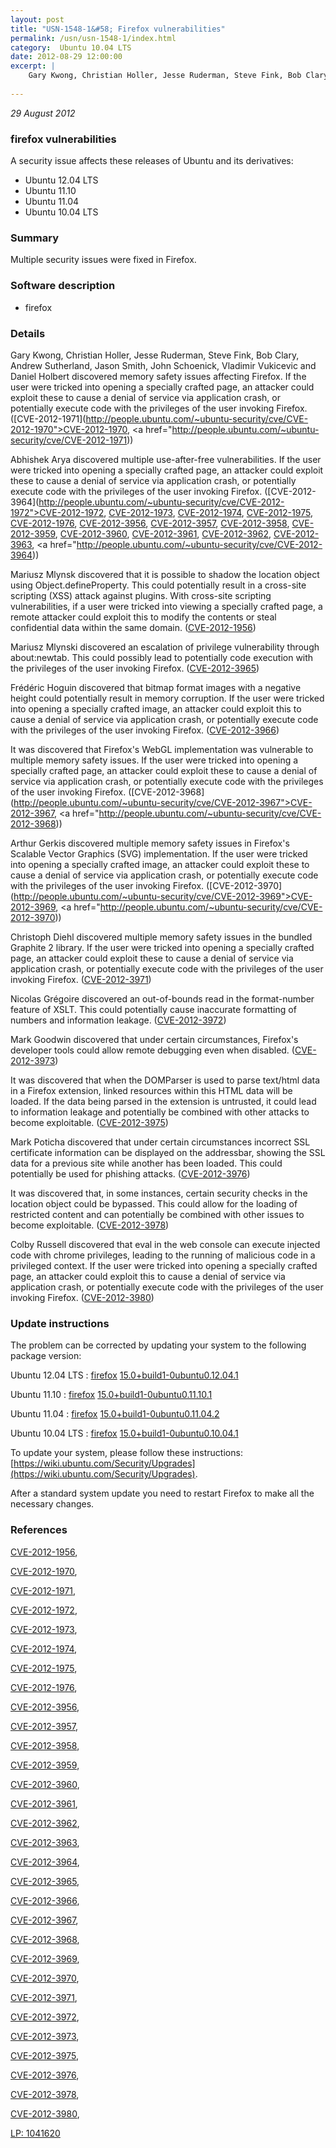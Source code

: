 ```yaml
---
layout: post
title: "USN-1548-1&#58; Firefox vulnerabilities"
permalink: /usn/usn-1548-1/index.html
category:  Ubuntu 10.04 LTS
date: 2012-08-29 12:00:00
excerpt: |
    Gary Kwong, Christian Holler, Jesse Ruderman, Steve Fink, Bob Clary, Andrew Sutherland, Jason Smith, John Schoenick, Vladimir Vukicevic and Daniel Holbert discovered memory safety issues affecting Firefox. If the user were tricked into opening a specially crafted page, an attacker could exploit these to cause a denial of service via application crash, or potentially execute code with the privileges of the user invoking Firefox. ([CVE-2012-1971](http://people.ubuntu.com/~ubuntu-security/cve/CVE-2012-1970">CVE-2012-1970</a>, <a href="http://people.ubuntu.com/~ubuntu-security/cve/CVE-2012-1971))
    
--- 
```

 
 

*29 August 2012*

### firefox vulnerabilities

A security issue affects these releases of Ubuntu and its derivatives:

* Ubuntu 12.04 LTS
* Ubuntu 11.10
* Ubuntu 11.04
* Ubuntu 10.04 LTS

### Summary

Multiple security issues were fixed in Firefox. 

### Software description

* firefox 

### Details

Gary Kwong, Christian Holler, Jesse Ruderman, Steve Fink, Bob Clary, Andrew Sutherland, Jason Smith, John Schoenick, Vladimir Vukicevic and Daniel Holbert discovered memory safety issues affecting Firefox. If the user were tricked into opening a specially crafted page, an attacker could exploit these to cause a denial of service via application crash, or potentially execute code with the privileges of the user invoking Firefox. ([CVE-2012-1971](http://people.ubuntu.com/~ubuntu-security/cve/CVE-2012-1970">CVE-2012-1970</a>, <a href="http://people.ubuntu.com/~ubuntu-security/cve/CVE-2012-1971))

Abhishek Arya discovered multiple use-after-free vulnerabilities. If the user were tricked into opening a specially crafted page, an attacker could exploit these to cause a denial of service via application crash, or potentially execute code with the privileges of the user invoking Firefox. ([CVE-2012-3964](http://people.ubuntu.com/~ubuntu-security/cve/CVE-2012-1972">CVE-2012-1972</a>, <a href="http://people.ubuntu.com/~ubuntu-security/cve/CVE-2012-1973">CVE-2012-1973</a>, <a href="http://people.ubuntu.com/~ubuntu-security/cve/CVE-2012-1974">CVE-2012-1974</a>, <a href="http://people.ubuntu.com/~ubuntu-security/cve/CVE-2012-1975">CVE-2012-1975</a>, <a href="http://people.ubuntu.com/~ubuntu-security/cve/CVE-2012-1976">CVE-2012-1976</a>, <a href="http://people.ubuntu.com/~ubuntu-security/cve/CVE-2012-3956">CVE-2012-3956</a>, <a href="http://people.ubuntu.com/~ubuntu-security/cve/CVE-2012-3957">CVE-2012-3957</a>, <a href="http://people.ubuntu.com/~ubuntu-security/cve/CVE-2012-3958">CVE-2012-3958</a>, <a href="http://people.ubuntu.com/~ubuntu-security/cve/CVE-2012-3959">CVE-2012-3959</a>, <a href="http://people.ubuntu.com/~ubuntu-security/cve/CVE-2012-3960">CVE-2012-3960</a>, <a href="http://people.ubuntu.com/~ubuntu-security/cve/CVE-2012-3961">CVE-2012-3961</a>, <a href="http://people.ubuntu.com/~ubuntu-security/cve/CVE-2012-3962">CVE-2012-3962</a>, <a href="http://people.ubuntu.com/~ubuntu-security/cve/CVE-2012-3963">CVE-2012-3963</a>, <a href="http://people.ubuntu.com/~ubuntu-security/cve/CVE-2012-3964))

Mariusz Mlynsk discovered that it is possible to shadow the location object using Object.defineProperty. This could potentially result in a cross-site scripting (XSS) attack against plugins. With cross-site scripting vulnerabilities, if a user were tricked into viewing a specially crafted page, a remote attacker could exploit this to modify the contents or steal confidential data within the same domain. ([CVE-2012-1956](http://people.ubuntu.com/~ubuntu-security/cve/CVE-2012-1956))

Mariusz Mlynski discovered an escalation of privilege vulnerability through about:newtab. This could possibly lead to potentially code execution with the privileges of the user invoking Firefox. ([CVE-2012-3965](http://people.ubuntu.com/~ubuntu-security/cve/CVE-2012-3965))

Frédéric Hoguin discovered that bitmap format images with a negative height could potentially result in memory corruption. If the user were tricked into opening a specially crafted image, an attacker could exploit this to cause a denial of service via application crash, or potentially execute code with the privileges of the user invoking Firefox. ([CVE-2012-3966](http://people.ubuntu.com/~ubuntu-security/cve/CVE-2012-3966))

It was discovered that Firefox&#39;s WebGL implementation was vulnerable to multiple memory safety issues. If the user were tricked into opening a specially crafted page, an attacker could exploit these to cause a denial of service via application crash, or potentially execute code with the privileges of the user invoking Firefox. ([CVE-2012-3968](http://people.ubuntu.com/~ubuntu-security/cve/CVE-2012-3967">CVE-2012-3967</a>, <a href="http://people.ubuntu.com/~ubuntu-security/cve/CVE-2012-3968))

Arthur Gerkis discovered multiple memory safety issues in Firefox&#39;s Scalable Vector Graphics (SVG) implementation. If the user were tricked into opening a specially crafted image, an attacker could exploit these to cause a denial of service via application crash, or potentially execute code with the privileges of the user invoking Firefox. ([CVE-2012-3970](http://people.ubuntu.com/~ubuntu-security/cve/CVE-2012-3969">CVE-2012-3969</a>, <a href="http://people.ubuntu.com/~ubuntu-security/cve/CVE-2012-3970))

Christoph Diehl discovered multiple memory safety issues in the bundled Graphite 2 library. If the user were tricked into opening a specially crafted page, an attacker could exploit these to cause a denial of service via application crash, or potentially execute code with the privileges of the user invoking Firefox. ([CVE-2012-3971](http://people.ubuntu.com/~ubuntu-security/cve/CVE-2012-3971))

Nicolas Grégoire discovered an out-of-bounds read in the format-number feature of XSLT. This could potentially cause inaccurate formatting of numbers and information leakage. ([CVE-2012-3972](http://people.ubuntu.com/~ubuntu-security/cve/CVE-2012-3972))

Mark Goodwin discovered that under certain circumstances, Firefox&#39;s developer tools could allow remote debugging even when disabled. ([CVE-2012-3973](http://people.ubuntu.com/~ubuntu-security/cve/CVE-2012-3973))

It was discovered that when the DOMParser is used to parse text/html data in a Firefox extension, linked resources within this HTML data will be loaded. If the data being parsed in the extension is untrusted, it could lead to information leakage and potentially be combined with other attacks to become exploitable. ([CVE-2012-3975](http://people.ubuntu.com/~ubuntu-security/cve/CVE-2012-3975))

Mark Poticha discovered that under certain circumstances incorrect SSL certificate information can be displayed on the addressbar, showing the SSL data for a previous site while another has been loaded. This could potentially be used for phishing attacks. ([CVE-2012-3976](http://people.ubuntu.com/~ubuntu-security/cve/CVE-2012-3976))

It was discovered that, in some instances, certain security checks in the location object could be bypassed. This could allow for the loading of restricted content and can potentially be combined with other issues to become exploitable. ([CVE-2012-3978](http://people.ubuntu.com/~ubuntu-security/cve/CVE-2012-3978))

Colby Russell discovered that eval in the web console can execute injected code with chrome privileges, leading to the running of malicious code in a privileged context. If the user were tricked into opening a specially crafted page, an attacker could exploit this to cause a denial of service via application crash, or potentially execute code with the privileges of the user invoking Firefox. ([CVE-2012-3980](http://people.ubuntu.com/~ubuntu-security/cve/CVE-2012-3980)) 

### Update instructions

The problem can be corrected by updating your system to the following package version:

Ubuntu 12.04 LTS
 : [firefox](https://launchpad.net/ubuntu/+source/firefox) <span> [15.0+build1-0ubuntu0.12.04.1](https://launchpad.net/ubuntu/+source/firefox/15.0+build1-0ubuntu0.12.04.1) </span> 

Ubuntu 11.10
 : [firefox](https://launchpad.net/ubuntu/+source/firefox) <span> [15.0+build1-0ubuntu0.11.10.1](https://launchpad.net/ubuntu/+source/firefox/15.0+build1-0ubuntu0.11.10.1) </span> 

Ubuntu 11.04
 : [firefox](https://launchpad.net/ubuntu/+source/firefox) <span> [15.0+build1-0ubuntu0.11.04.2](https://launchpad.net/ubuntu/+source/firefox/15.0+build1-0ubuntu0.11.04.2) </span> 

Ubuntu 10.04 LTS
 : [firefox](https://launchpad.net/ubuntu/+source/firefox) <span> [15.0+build1-0ubuntu0.10.04.1](https://launchpad.net/ubuntu/+source/firefox/15.0+build1-0ubuntu0.10.04.1) </span> 

To update your system, please follow these instructions: [https://wiki.ubuntu.com/Security/Upgrades](https://wiki.ubuntu.com/Security/Upgrades).

After a standard system update you need to restart Firefox to make all the necessary changes. 

### References

 
 [CVE-2012-1956](http://people.ubuntu.com/~ubuntu-security/cve/CVE-2012-1956), 

 [CVE-2012-1970](http://people.ubuntu.com/~ubuntu-security/cve/CVE-2012-1970), 

 [CVE-2012-1971](http://people.ubuntu.com/~ubuntu-security/cve/CVE-2012-1971), 

 [CVE-2012-1972](http://people.ubuntu.com/~ubuntu-security/cve/CVE-2012-1972), 

 [CVE-2012-1973](http://people.ubuntu.com/~ubuntu-security/cve/CVE-2012-1973), 

 [CVE-2012-1974](http://people.ubuntu.com/~ubuntu-security/cve/CVE-2012-1974), 

 [CVE-2012-1975](http://people.ubuntu.com/~ubuntu-security/cve/CVE-2012-1975), 

 [CVE-2012-1976](http://people.ubuntu.com/~ubuntu-security/cve/CVE-2012-1976), 

 [CVE-2012-3956](http://people.ubuntu.com/~ubuntu-security/cve/CVE-2012-3956), 

 [CVE-2012-3957](http://people.ubuntu.com/~ubuntu-security/cve/CVE-2012-3957), 

 [CVE-2012-3958](http://people.ubuntu.com/~ubuntu-security/cve/CVE-2012-3958), 

 [CVE-2012-3959](http://people.ubuntu.com/~ubuntu-security/cve/CVE-2012-3959), 

 [CVE-2012-3960](http://people.ubuntu.com/~ubuntu-security/cve/CVE-2012-3960), 

 [CVE-2012-3961](http://people.ubuntu.com/~ubuntu-security/cve/CVE-2012-3961), 

 [CVE-2012-3962](http://people.ubuntu.com/~ubuntu-security/cve/CVE-2012-3962), 

 [CVE-2012-3963](http://people.ubuntu.com/~ubuntu-security/cve/CVE-2012-3963), 

 [CVE-2012-3964](http://people.ubuntu.com/~ubuntu-security/cve/CVE-2012-3964), 

 [CVE-2012-3965](http://people.ubuntu.com/~ubuntu-security/cve/CVE-2012-3965), 

 [CVE-2012-3966](http://people.ubuntu.com/~ubuntu-security/cve/CVE-2012-3966), 

 [CVE-2012-3967](http://people.ubuntu.com/~ubuntu-security/cve/CVE-2012-3967), 

 [CVE-2012-3968](http://people.ubuntu.com/~ubuntu-security/cve/CVE-2012-3968), 

 [CVE-2012-3969](http://people.ubuntu.com/~ubuntu-security/cve/CVE-2012-3969), 

 [CVE-2012-3970](http://people.ubuntu.com/~ubuntu-security/cve/CVE-2012-3970), 

 [CVE-2012-3971](http://people.ubuntu.com/~ubuntu-security/cve/CVE-2012-3971), 

 [CVE-2012-3972](http://people.ubuntu.com/~ubuntu-security/cve/CVE-2012-3972), 

 [CVE-2012-3973](http://people.ubuntu.com/~ubuntu-security/cve/CVE-2012-3973), 

 [CVE-2012-3975](http://people.ubuntu.com/~ubuntu-security/cve/CVE-2012-3975), 

 [CVE-2012-3976](http://people.ubuntu.com/~ubuntu-security/cve/CVE-2012-3976), 

 [CVE-2012-3978](http://people.ubuntu.com/~ubuntu-security/cve/CVE-2012-3978), 

 [CVE-2012-3980](http://people.ubuntu.com/~ubuntu-security/cve/CVE-2012-3980), 

 [LP: 1041620](https://launchpad.net/bugs/1041620)
 

